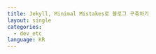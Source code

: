 ```yaml
---
title: Jekyll, Minimal Mistakes로 블로그 구축하기
layout: single
categories:
  - dev_etc
language: KR
---
```

